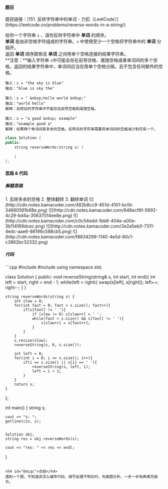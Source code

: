 <h4 id="H2n5Y">题目</h4>
题目链接：[151. 反转字符串中的单词 - 力扣（LeetCode）](https://leetcode.cn/problems/reverse-words-in-a-string/)

给你一个字符串 `s` ，请你反转字符串中 **单词** 的顺序。  
**单词** 是由非空格字符组成的字符串。`s` 中使用至少一个空格将字符串中的 **单词** 分隔开。  
返回 **单词** 顺序颠倒且 **单词** 之间用单个空格连接的结果字符串。  
**注意：**输入字符串 `s`中可能会存在前导空格、尾随空格或者单词间的多个空格。返回的结果字符串中，单词间应当仅用单个空格分隔，且不包含任何额外的空格。

```plain
输入：s = "the sky is blue"
输出："blue is sky the"
```

```plain
输入：s = " &nbsp;hello world &nbsp;"
输出："world hello"
解释：反转后的字符串中不能存在前导空格和尾随空格。
```

```plain
输入：s = "a good &nbsp; example"
输出："example good a"
解释：如果两个单词间有多余的空格，反转后的字符串需要将单词间的空格减少到仅有一个。
```

```cpp
class Solution {
public:
    string reverseWords(string s) {
        
    }
};
```



<h4 id="CFUSh">思路 & 代码</h4>
<h5 id="Ls2qg">解题思路</h5>
1. 去除多余的空格
2. 整体翻转
3. 翻转单词  
![](http://cdn.notes.kamacoder.com/482b8cc9-451d-4101-bcfd-34690591b68e.png)  
![](http://cdn.notes.kamacoder.com/648ecf6f-5692-4c29-bd4a-35637014ee8e.png)  
![](http://cdn.notes.kamacoder.com/c0c54edd-1bb8-404e-a00e-3b114169dcec.png)  
![](http://cdn.notes.kamacoder.com/2e2a5eb0-7311-4edc-aae6-86196c588cb5.png)  
![](http://cdn.notes.kamacoder.com/f8834299-1140-4e5d-80c1-c3862bc32332.png)

<h5 id="h5MfR">代码</h5>
```cpp
#include <string>
#include <iostream>
using namespace std;

class Solution {
public:
    void reverseString(string& s, int start, int end){
        int left = start, right = end - 1;
        while(left < right){
            swap(s[left], s[right]);
            left++;
            right--;
        }
    }

    string reverseWords(string s) {
        int slow = 0;
        for(int fast = 0; fast < s.size(); fast++){
            if(s[fast] != ' '){
                if (slow != 0) s[slow++] = ' ';
                while(fast < s.size() && s[fast] != ' '){
                    s[slow++] = s[fast++];
                }
            }
        }
        s.resize(slow);
        reverseString(s, 0, s.size());

        int left = 0;
        for(int i = 0; i <= s.size(); i++){
            if(i == s.size() || s[i] == ' '){
                reverseString(s, left, i);
                left = i + 1;
            }
        }
        return s;
    }
};


int main() {
    string s;

    cout << "s: ";
    getline(cin, s);
 

    Solution obj;
    string res = obj.reverseWords(s);

    cout << "res: " << res << endl;
}
```

<h4 id="OeLqc">总结</h4>
遇到一个题，不知道该怎么编写代码、细节处理不明白时，先画图分析，一步一步地再填充细节。







